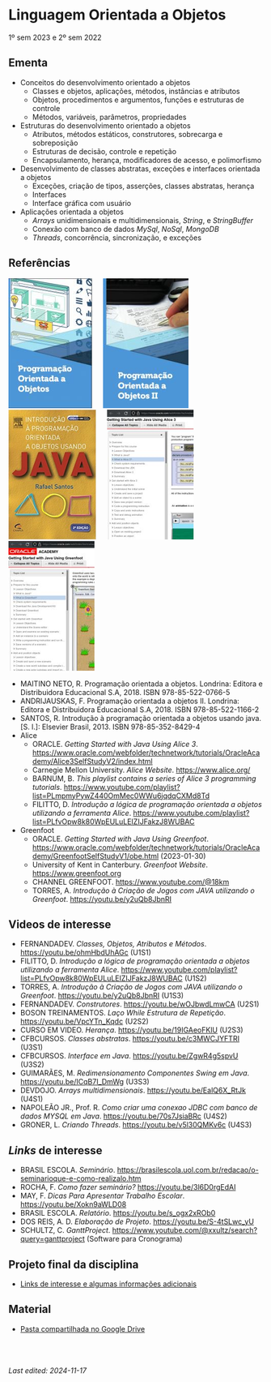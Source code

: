 # Linguagem Orientada a Objetos

1º sem 2023 e 2º sem 2022

## Ementa

- Conceitos do desenvolvimento orientado a objetos
    - Classes e objetos, aplicações, métodos, instâncias e atributos
    - Objetos, procedimentos e argumentos, funções e estruturas de controle
    - Métodos, variáveis, parâmetros, propriedades
- Estruturas do desenvolvimento orientado a objetos
    - Atributos, métodos estáticos, construtores, sobrecarga e sobreposição
    - Estruturas de decisão, controle e repetição
    - Encapsulamento, herança, modificadores de acesso, e polimorfismo
- Desenvolvimento de classes abstratas, exceções e interfaces orientada a objetos
    - Exceções, criação de tipos, asserções, classes abstratas, herança
    - Interfaces
    - Interface gráfica com usuário
- Aplicações orientada a objetos
    - *Arrays* unidimensionais e multidimensionais, *String*, e *StringBuffer*
    - Conexão com banco de dados *MySql*, *NoSql*, *MongoDB*
    - *Threads*, concorrência, sincronização, e exceções

## Referências

![](img/maitino.jpg) &emsp;
![](img/andrijauskas.jpg) &emsp;
![](img/santos.jpg) &emsp;
![](img/alice.jpg) &emsp;
![](img/greenfoot.jpg)

- MAITINO NETO, R. Programação orientada a objetos. Londrina: Editora e Distribuidora Educacional S.A, 2018. ISBN 978-85-522-0766-5
- ANDRIJAUSKAS, F. Programação orientada a objetos II. Londrina: Editora e Distribuidora Educacional S.A, 2018. ISBN 978-85-522-1166-2
- SANTOS, R. Introdução à programação orientada a objetos usando java. [S. l.]: Elsevier Brasil, 2013. ISBN 978-85-352-8429-4
- Alice
    - ORACLE. *Getting Started with Java Using Alice 3*. <https://www.oracle.com/webfolder/technetwork/tutorials/OracleAcademy/Alice3SelfStudyV2/index.html>
    - Carnegie Mellon University. *Alice Website*. <https://www.alice.org/>
    - BARNUM, B. *This playlist contains a series of Alice 3 programming tutorials*. <https://www.youtube.com/playlist?list=PLmpmyPywZ440OmMec0WWu6jqdqCXMd8Td>
    - FILITTO, D. *Introdução a lógica de programação orientada a objetos utilizando a ferramenta Alice*. <https://www.youtube.com/playlist?list=PLfvOpw8k80WpEULuLEIZIJFakzJ8WUBAC>
- Greenfoot
    - ORACLE. *Getting Started with Java Using Greenfoot*. <https://www.oracle.com/webfolder/technetwork/tutorials/OracleAcademy/GreenfootSelfStudyV1/obe.html> (2023-01-30)
    - University of Kent in Canterbury. *Greenfoot Website*. <https://www.greenfoot.org>
    - CHANNEL GREENFOOT. <https://www.youtube.com/@18km>
    - TORRES, A. *Introdução à Criação de Jogos com JAVA utilizando o Greenfoot*. <https://youtu.be/y2uQb8JbnRI>

## Videos de interesse

- FERNANDADEV. *Classes, Objetos, Atributos e Métodos*. <https://youtu.be/ohmHbdUhAGc> (U1S1)
- FILITTO, D. *Introdução a lógica de programação orientada a objetos utilizando a ferramenta Alice*. <https://www.youtube.com/playlist?list=PLfvOpw8k80WpEULuLEIZIJFakzJ8WUBAC> (U1S2)
- TORRES, A. *Introdução à Criação de Jogos com JAVA utilizando o Greenfoot*. <https://youtu.be/y2uQb8JbnRI> (U1S3)
- FERNANDADEV. *Construtores*. <https://youtu.be/wOJbwdLmwCA> (U2S1)
- BOSON TREINAMENTOS. *Laço While Estrutura de Repetição*. <https://youtu.be/VpcYTn_Kqdc> (U2S2)
- CURSO EM VIDEO. *Herança*. <https://youtu.be/19IGAeoFKlU> (U2S3)
- CFBCURSOS. *Classes abstratas*. <https://youtu.be/c3MWCJYFTRI> (U3S1)
- CFBCURSOS. *Interface em Java*. <https://youtu.be/ZgwR4g5spvU> (U3S2)
- GUIMARÃES, M. *Redimensionamento Componentes Swing em Java*. <https://youtu.be/ICqB7I_DmWg> (U3S3)
- DEVDOJO. *Arrays multidimensionais*. <https://youtu.be/EalQ6X_RtJk> (U4S1)
- NAPOLEÃO JR., Prof. R. *Como criar uma conexao JDBC com banco de dados MYSQL em Java*. <https://youtu.be/70s7JsiaBRc> (U4S2)
- GRONER, L. *Criando Threads*. <https://youtu.be/v5l30QMKv6c> (U4S3)

## *Links* de interesse

- BRASIL ESCOLA. *Seminário*. <https://brasilescola.uol.com.br/redacao/o-seminarioque-e-como-realizalo.htm>
- ROCHA, F. *Como fazer seminário?* <https://youtu.be/3l6D0rgEdAI>
- MAY, F. *Dicas Para Apresentar Trabalho Escolar*. <https://youtu.be/Xokn9aWLD08>
- BRASIL ESCOLA. *Relatório*. <https://youtu.be/s_ogx2xROb0>
- DOS REIS, A. D. *Elaboração de Projeto*. <https://youtu.be/S-4tSLwc_yU>
- SCHULTZ, C. *GanttProject*. <https://www.youtube.com/@xxultz/search?query=ganttproject> (Software para Cronograma)

## Projeto final da disciplina

- [Links de interesse e algumas informações adicionais](https://github.com/efurlanm/teaching/blob/main/sdm/projeto.md)

## Material

- [Pasta compartilhada no Google Drive](https://drive.google.com/drive/folders/1wlkBIcKHDTdjmopo-5cJ-stTVTWylWlV)


<br><br><br>*Last edited: 2024-11-17*
